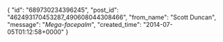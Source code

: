  {
   "id": "689730234396245",
   "post_id": "462493170453287_490608044308466",
   "from_name": "Scott Duncan",
   "message": "*Mega-facepalm*",
   "created_time": "2014-07-05T01:12:58+0000"
 }
